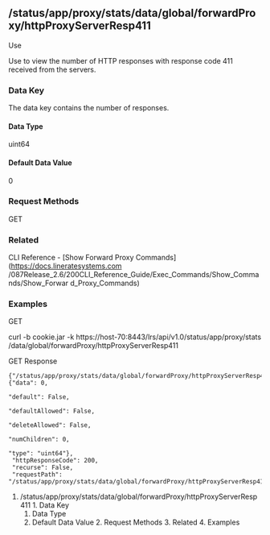 ## /status/app/proxy/stats/data/global/forwardProxy/httpProxyServerResp411

Use

Use to view the number of HTTP responses with response code 411 received from
the servers.

### Data Key

The data key contains the number of responses.

#### Data Type

uint64

#### Default Data Value

0

### Request Methods

GET

### Related

CLI Reference - [Show Forward Proxy Commands](https://docs.lineratesystems.com
/087Release_2.6/200CLI_Reference_Guide/Exec_Commands/Show_Commands/Show_Forwar
d_Proxy_Commands)

### Examples

GET

curl -b cookie.jar -k https://host-70:8443/lrs/api/v1.0/status/app/proxy/stats
/data/global/forwardProxy/httpProxyServerResp411

GET Response

    
    {"/status/app/proxy/stats/data/global/forwardProxy/httpProxyServerResp411": {"data": 0,
                                                                                  "default": False,
                                                                                  "defaultAllowed": False,
                                                                                  "deleteAllowed": False,
                                                                                  "numChildren": 0,
                                                                                  "type": "uint64"},
     "httpResponseCode": 200,
     "recurse": False,
     "requestPath": "/status/app/proxy/stats/data/global/forwardProxy/httpProxyServerResp411"}
    

  1. /status/app/proxy/stats/data/global/forwardProxy/httpProxyServerResp411
    1. Data Key
      1. Data Type
      2. Default Data Value
    2. Request Methods
    3. Related
    4. Examples

